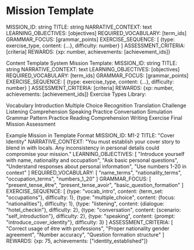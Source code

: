 # Mission Template

MISSION_ID: string
TITLE: string
NARRATIVE_CONTEXT: text
LEARNING_OBJECTIVES: [objectives]
REQUIRED_VOCABULARY: [term_ids]
GRAMMAR_FOCUS: [grammar_points]
EXERCISE_SEQUENCE: [
  {type: exercise_type, content: {...}, difficulty: number}
]
ASSESSMENT_CRITERIA: [criteria]
REWARDS: {xp: number, achievements: [achievement_ids]}

Content Template System
Mission Template:
MISSION_ID: string
TITLE: string
NARRATIVE_CONTEXT: text
LEARNING_OBJECTIVES: [objectives]
REQUIRED_VOCABULARY: [term_ids]
GRAMMAR_FOCUS: [grammar_points]
EXERCISE_SEQUENCE: [
  {type: exercise_type, content: {...}, difficulty: number}
]
ASSESSMENT_CRITERIA: [criteria]
REWARDS: {xp: number, achievements: [achievement_ids]}
Exercise Types Library:

Vocabulary Introduction
Multiple Choice Recognition
Translation Challenge
Listening Comprehension
Speaking Practice
Conversation Simulation
Grammar Pattern Practice
Reading Comprehension
Writing Exercise
Final Mission Assessment

Example Mission in Template Format
MISSION_ID: M1-2
TITLE: "Cover Identity"
NARRATIVE_CONTEXT: "You must establish your cover story to blend in with locals. Any inconsistency in personal details could compromise your mission."
LEARNING_OBJECTIVES: [
  "Introduce yourself with name, nationality and occupation",
  "Ask basic personal questions",
  "Understand responses about personal information",
  "Use numbers 1-20 in context"
]
REQUIRED_VOCABULARY: [
  "name_terms", "nationality_terms", "occupation_terms", "numbers_1_20"
]
GRAMMAR_FOCUS: [
  "present_tense_être",
  "present_tense_avoir",
  "basic_question_formation"
]
EXERCISE_SEQUENCE: [
  {type: "vocab_intro", content: {term_set: "occupations"}, difficulty: 1},
  {type: "multiple_choice", content: {focus: "nationalities"}, difficulty: 1},
  {type: "listening", content: {dialogue: "hotel_checkin"}, difficulty: 2},
  {type: "conversation", content: {scenario: "self_introduction"}, difficulty: 2},
  {type: "speaking", content: {prompt: "introduce_cover_identity"}, difficulty: 3}
]
ASSESSMENT_CRITERIA: [
  "Correct usage of être with professions",
  "Proper nationality gender agreement",
  "Number accuracy",
  "Question formation structure"
]
REWARDS: {xp: 75, achievements: ["identity_established"]}

